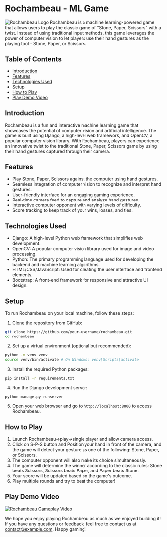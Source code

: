 # Rochambeau - ML Game

![Rochambeau Logo](https://user-images.githubusercontent.com/88606859/255312709-2b886e88-ade9-4352-93d5-42ce5fe04755.png)
Rochambeau is a machine learning-powered game that allows users to play the classic game of "Stone, Paper, Scissors" with a twist. Instead of using traditional input methods, this game leverages the power of computer vision to let players use their hand gestures as the playing tool - Stone, Paper, or Scissors.

## Table of Contents

- [Introduction](#introduction)
- [Features](#features)
- [Technologies Used](#technologies-used)
- [Setup](#setup)
- [How to Play](#how-to-play)
- [Play Demo Video](#play-demo-video)
## Introduction

Rochambeau is a fun and interactive machine learning game that showcases the potential of computer vision and artificial intelligence. The game is built using Django, a high-level web framework, and OpenCV, a popular computer vision library. With Rochambeau, players can experience an innovative twist to the traditional Stone, Paper, Scissors game by using their hand gestures captured through their camera.

## Features

- Play Stone, Paper, Scissors against the computer using hand gestures.
- Seamless integration of computer vision to recognize and interpret hand gestures.
- User-friendly interface for an engaging gaming experience.
- Real-time camera feed to capture and analyze hand gestures.
- Interactive computer opponent with varying levels of difficulty.
- Score tracking to keep track of your wins, losses, and ties.

## Technologies Used

- Django: A high-level Python web framework that simplifies web development.
- OpenCV: A popular computer vision library used for image and video processing.
- Python: The primary programming language used for developing the backend and machine learning algorithms.
- HTML/CSS/JavaScript: Used for creating the user interface and frontend elements.
- Bootstrap: A front-end framework for responsive and attractive UI design.

## Setup

To run Rochambeau on your local machine, follow these steps:

1. Clone the repository from GitHub:
```bash
git clone https://github.com/your-username/rochambeau.git
cd rochambeau
```

2. Set up a virtual environment (optional but recommended):

```bash
python -m venv venv
source venv/bin/activate # On Windows: venv\Scripts\activate
```

3. Install the required Python packages:

```bash
pip install -r requirements.txt
```

4. Run the Django development server:

```bash
python manage.py runserver
```

5. Open your web browser and go to `http://localhost:8000` to access Rochambeau.

## How to Play

1. Launch Rochambeau->play->single player and allow camera access.
2. Click on S-P-S button and Position your hand in front of the camera, and the game will detect your gesture as one of the following: Stone, Paper, or Scissors.
3. The computer opponent will also make its choice simultaneously.
4. The game will determine the winner according to the classic rules: Stone beats Scissors, Scissors beats Paper, and Paper beats Stone.
5. Your score will be updated based on the game's outcome.
6. Play multiple rounds and try to beat the computer!


## Play Demo Video
[![Rochambeau Gameplay Video](https://user-images.githubusercontent.com/88606859/255312709-2b886e88-ade9-4352-93d5-42ce5fe04755.png)](https://youtu.be/2cmh1YycJHg)

We hope you enjoy playing Rochambeau as much as we enjoyed building it! If you have any questions or feedback, feel free to contact us at [contact@example.com](mailto:b520031@iiit-bh.ac.in). Happy gaming!
